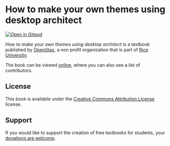 # How to make your own themes using desktop architect

[![Open in Gitpod](https://gitpod.io/button/open-in-gitpod.svg)](https://gitpod.io/from-referrer/)

_How to make your own themes using desktop architect_ is a textbook published by [OpenStax](https://openstax.org/), a non profit organization that is part of [Rice University](https://www.rice.edu/).

The book can be viewed [online](https://github.com/cnx-user-books/cnxbook-how-to-make-your-own-themes-using-desktop-architect/releases/latest), where you can also see a list of contributors.

## License
This book is available under the [Creative Commons Attribution License](./LICENSE) license.

## Support
If you would like to support the creation of free textbooks for students, your [donations are welcome](https://riceconnect.rice.edu/donation/support-openstax-banner).
